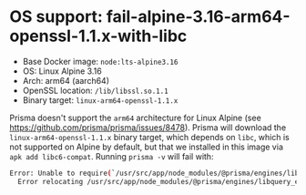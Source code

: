 # OS support: fail-alpine-3.16-arm64-openssl-1.1.x-with-libc

- Base Docker image: `node:lts-alpine3.16`
- OS: Linux Alpine 3.16
- Arch: arm64 (aarch64)
- OpenSSL location: `/lib/libssl.so.1.1`
- Binary target: `linux-arm64-openssl-1.1.x`

Prisma doesn't support the `arm64` architecture for Linux Alpine (see https://github.com/prisma/prisma/issues/8478).
Prisma will download the `linux-arm64-openssl-1.1.x` binary target, which depends on `libc`, which is not supported on Alpine by default, but that we installed in this image via `apk add libc6-compat`.
Running `prisma -v` will fail with:

```sh
Error: Unable to require(`/usr/src/app/node_modules/@prisma/engines/libquery_engine-linux-arm64-openssl-1.1.x.so.node`)
  Error relocating /usr/src/app/node_modules/@prisma/engines/libquery_engine-linux-arm64-openssl-1.1.x.so.node: __register_atfork: symbol not found
```
